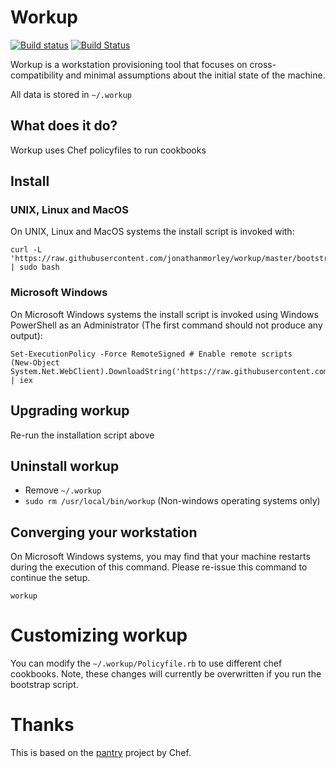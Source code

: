# Workup

[![Build status](https://ci.appveyor.com/api/projects/status/altgdohi6glq09ij/branch/master?svg=true)](https://ci.appveyor.com/project/jonathanmorley/workup/branch/master)
[![Build Status](https://travis-ci.org/jonathanmorley/workup.svg?branch=master)](https://travis-ci.org/jonathanmorley/workup)

Workup is a workstation provisioning tool that focuses on cross-compatibility
and minimal assumptions about the initial state of the machine.

All data is stored in `~/.workup`

## What does it do?

Workup uses Chef policyfiles to run cookbooks

## Install

### UNIX, Linux and MacOS
On UNIX, Linux and MacOS systems the install script is invoked with:

    curl -L 'https://raw.githubusercontent.com/jonathanmorley/workup/master/bootstrap.sh' | sudo bash

### Microsoft Windows
On Microsoft Windows systems the install script is invoked using Windows
PowerShell as an Administrator (The first command should not produce
any output):

    Set-ExecutionPolicy -Force RemoteSigned # Enable remote scripts
    (New-Object System.Net.WebClient).DownloadString('https://raw.githubusercontent.com/jonathanmorley/workup/master/bootstrap.ps1') | iex


## Upgrading workup

Re-run the installation script above

## Uninstall workup

  * Remove `~/.workup`
  * `sudo rm /usr/local/bin/workup` (Non-windows operating systems only)

## Converging your workstation
On Microsoft Windows systems, you may find that your machine restarts during the execution of this command. Please re-issue this command to continue the setup.

    workup

# Customizing workup

You can modify the `~/.workup/Policyfile.rb` to use different chef cookbooks.
Note, these changes will currently be overwritten if you run the bootstrap script.

# Thanks

This is based on the [pantry](https://github.com/chef/pantry-chef-repo) project
by Chef.
